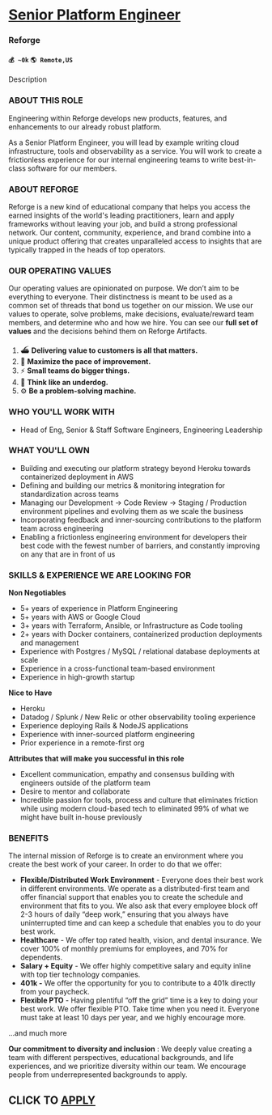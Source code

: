 # [Senior Platform Engineer](https://www.remotewlb.com/apply/senior-platform-engineer-85152)  
### Reforge  
#### `💰 ~0k` `🌎 Remote,US`  

Description

### **ABOUT THIS ROLE**

Engineering within Reforge develops new products, features, and enhancements to our already robust platform.

As a Senior Platform Engineer, you will lead by example writing cloud infrastructure, tools and observability as a service. You will work to create a frictionless experience for our internal engineering teams to write best-in-class software for our members.

### **ABOUT REFORGE**

Reforge is a new kind of educational company that helps you access the earned insights of the world's leading practitioners, learn and apply frameworks without leaving your job, and build a strong professional network. Our content, community, experience, and brand combine into a unique product offering that creates unparalleled access to insights that are typically trapped in the heads of top operators.

### **OUR OPERATING VALUES**

Our operating values are opinionated on purpose. We don’t aim to be everything to everyone. Their distinctness is meant to be used as a common set of threads that bond us together on our mission. We use our values to operate, solve problems, make decisions, evaluate/reward team members, and determine who and how we hire. You can see our **full set of values** and the decisions behind them on Reforge Artifacts.

  1. ⛴️ **Delivering value to customers is all that matters.**
  2. 🔂 **Maximize the pace of improvement.**
  3. ⚡️ **Small teams do bigger things.**
  4. 🧠 **Think like an underdog.**
  5. ⚙️ **Be a problem-solving machine.**

### WHO YOU'LL WORK WITH

  * Head of Eng, Senior & Staff Software Engineers, Engineering Leadership

### WHAT YOU'LL OWN

  * Building and executing our platform strategy beyond Heroku towards containerized deployment in AWS
  * Defining and building our metrics & monitoring integration for standardization across teams
  * Managing our Development → Code Review → Staging / Production environment pipelines and evolving them as we scale the business
  * Incorporating feedback and inner-sourcing contributions to the platform team across engineering
  * Enabling a frictionless engineering environment for developers their best code with the fewest number of barriers, and constantly improving on any that are in front of us

### SKILLS & EXPERIENCE WE ARE LOOKING FOR

**Non Negotiables**

  * 5+ years of experience in Platform Engineering
  * 5+ years with AWS or Google Cloud
  * 3+ years with Terraform, Ansible, or Infrastructure as Code tooling
  * 2+ years with Docker containers, containerized production deployments and management
  * Experience with Postgres / MySQL / relational database deployments at scale
  * Experience in a cross-functional team-based environment
  * Experience in high-growth startup

**Nice to Have**

  * Heroku
  * Datadog / Splunk / New Relic or other observability tooling experience 
  * Experience deploying Rails & NodeJS applications
  * Experience with inner-sourced platform engineering
  * Prior experience in a remote-first org

**Attributes that will make you successful in this role**

  * Excellent communication, empathy and consensus building with engineers outside of the platform team
  * Desire to mentor and collaborate
  * Incredible passion for tools, process and culture that eliminates friction while using modern cloud-based tech to eliminated 99% of what we might have built in-house previously

### **BENEFITS**

The internal mission of Reforge is to create an environment where you create the best work of your career. In order to do that we offer:

  * **Flexible/Distributed Work Environment** \- Everyone does their best work in different environments. We operate as a distributed-first team and offer financial support that enables you to create the schedule and environment that fits to you. We also ask that every employee block off 2-3 hours of daily “deep work,” ensuring that you always have uninterrupted time and can keep a schedule that enables you to do your best work.
  * **Healthcare** \- We offer top rated health, vision, and dental insurance. We cover 100% of monthly premiums for employees, and 70% for dependents.
  * **Salary + Equity** \- We offer highly competitive salary and equity inline with top tier technology companies.
  * **401k -** We offer the opportunity for you to contribute to a 401k directly from your paycheck.
  * **Flexible PTO** \- Having plentiful “off the grid” time is a key to doing your best work. We offer flexible PTO. Take time when you need it. Everyone must take at least 10 days per year, and we highly encourage more.

…and much more

**Our commitment to diversity and inclusion** : We deeply value creating a team with different perspectives, educational backgrounds, and life experiences, and we prioritize diversity within our team. We encourage people from underrepresented backgrounds to apply.

  
## CLICK TO [APPLY](https://www.remotewlb.com/apply/senior-platform-engineer-85152)

